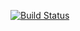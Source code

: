 [![Build Status](https://travis-ci.org/ysyfff/diary.svg?branch=master)](https://travis-ci.org/ysyfff/diary)
